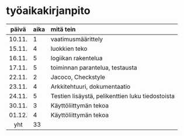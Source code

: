 # työaikakirjanpito

| päivä | aika | mitä tein  |
| :----:|:-----| :-----|
| 10.11. | 1    | vaatimusmäärittely|
| 15.11. | 4    | luokkien teko|
| 16.11. | 5    | logiikan rakentelua|
| 17.11. | 5    | toiminnan parantelua, testausta|
| 22.11. | 2    | Jacoco, Checkstyle|
| 23.11. | 4    | Arkkitehtuuri, dokumentaatio|
| 24.11. | 5    | Testien lisäystä, pelikenttien luku tiedostoista|
| 30.11. | 3   | Käyttöliittymän tekoa|
| 01.12. | 4    | Käyttöliittymän tekoa|
| yht    | 33   | 

